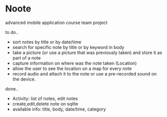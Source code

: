 # Noote
advanced mobile application course team project

to do..
- sort notes by title or by date/time
- search for specific note by title or by keyword in body
- take a picture (or use a picture that was previously taken) and store it as part of a note
- capture information on where was the note taken (Location)
- allow the user to see the location on a map for every note
- record audio and attach it to the note or use a pre-recorded sound on the device.

done..
- Activity: list of notes, edit notes
- create,edit,delete note on sqlite
- available info: title, body, date/time, category
